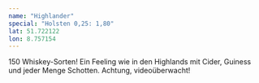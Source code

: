 ```yaml
---
name: "Highlander"
special: "Holsten 0,25: 1,80"
lat: 51.722122
lon: 8.757154
---
```

150 Whiskey-Sorten! Ein Feeling wie in den Highlands mit Cider, Guiness und jeder Menge Schotten. Achtung, videoüberwacht!
